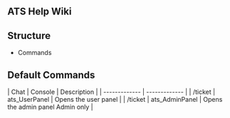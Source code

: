 ## ATS Help Wiki

## Structure
- Commands


## Default Commands
| Chat | Console | Description |
| ------------- | ------------- |
| /ticket | ats_UserPanel | Opens the user panel |
| /ticket | ats_AdminPanel | Opens the admin panel Admin only |
